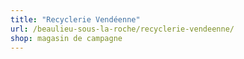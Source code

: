 ```yaml
---
title: "Recyclerie Vendéenne"
url: /beaulieu-sous-la-roche/recyclerie-vendeenne/
shop: magasin de campagne
---
```

